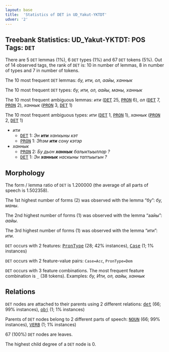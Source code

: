 ```yaml
---
layout: base
title:  'Statistics of DET in UD_Yakut-YKTDT'
udver: '2'
---
```


## Treebank Statistics: UD_Yakut-YKTDT: POS Tags: `DET`

There are 5 `DET` lemmas (1%), 6 `DET` types (1%) and 67 `DET` tokens (5%).
Out of 14 observed tags, the rank of `DET` is: 10 in number of lemmas, 8 in number of types and 7 in number of tokens.

The 10 most frequent `DET` lemmas: <em>бу, ити, ол, аайы, ханнык</em>

The 10 most frequent `DET` types:  <em>бу, ити, ол, аайы, маны, ханнык</em>

The 10 most frequent ambiguous lemmas: <em>ити</em> (<tt><a href="sah_yktdt-pos-DET.html">DET</a></tt> 25, <tt><a href="sah_yktdt-pos-PRON.html">PRON</a></tt> 6), <em>ол</em> (<tt><a href="sah_yktdt-pos-DET.html">DET</a></tt> 7, <tt><a href="sah_yktdt-pos-PRON.html">PRON</a></tt> 2), <em>ханнык</em> (<tt><a href="sah_yktdt-pos-PRON.html">PRON</a></tt> 3, <tt><a href="sah_yktdt-pos-DET.html">DET</a></tt> 1)

The 10 most frequent ambiguous types:  <em>ити</em> (<tt><a href="sah_yktdt-pos-DET.html">DET</a></tt> 1, <tt><a href="sah_yktdt-pos-PRON.html">PRON</a></tt> 1), <em>ханнык</em> (<tt><a href="sah_yktdt-pos-PRON.html">PRON</a></tt> 2, <tt><a href="sah_yktdt-pos-DET.html">DET</a></tt> 1)


* <em>ити</em>
  * <tt><a href="sah_yktdt-pos-DET.html">DET</a></tt> 1: <em>Эн <b>ити</b> хаҥкыны кэт</em>
  * <tt><a href="sah_yktdt-pos-PRON.html">PRON</a></tt> 1: <em>Эһэм <b>ити</b> сону кэтэр</em>
* <em>ханнык</em>
  * <tt><a href="sah_yktdt-pos-PRON.html">PRON</a></tt> 2: <em>Бу дьон <b>ханнык</b> балыктыыллар ?</em>
  * <tt><a href="sah_yktdt-pos-DET.html">DET</a></tt> 1: <em>Эн <b>ханнык</b> наскыны таптыыгын ?</em>

## Morphology

The form / lemma ratio of `DET` is 1.200000 (the average of all parts of speech is 1.502358).

The 1st highest number of forms (2) was observed with the lemma “бу”: <em>бу, маны</em>.

The 2nd highest number of forms (1) was observed with the lemma “аайы”: <em>аайы</em>.

The 3rd highest number of forms (1) was observed with the lemma “ити”: <em>ити</em>.

`DET` occurs with 2 features: <tt><a href="sah_yktdt-feat-PronType.html">PronType</a></tt> (28; 42% instances), <tt><a href="sah_yktdt-feat-Case.html">Case</a></tt> (1; 1% instances)

`DET` occurs with 2 feature-value pairs: `Case=Acc`, `PronType=Dem`

`DET` occurs with 3 feature combinations.
The most frequent feature combination is `_` (38 tokens).
Examples: <em>бу, Ити, ол, аайы, ханнык</em>


## Relations

`DET` nodes are attached to their parents using 2 different relations: <tt><a href="sah_yktdt-dep-det.html">det</a></tt> (66; 99% instances), <tt><a href="sah_yktdt-dep-obj.html">obj</a></tt> (1; 1% instances)

Parents of `DET` nodes belong to 2 different parts of speech: <tt><a href="sah_yktdt-pos-NOUN.html">NOUN</a></tt> (66; 99% instances), <tt><a href="sah_yktdt-pos-VERB.html">VERB</a></tt> (1; 1% instances)

67 (100%) `DET` nodes are leaves.

The highest child degree of a `DET` node is 0.


